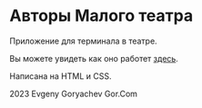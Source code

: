 # Авторы Малого театра

Приложение для терминала в театре.

Вы можете увидеть как оно работет [здесь](https://gorcomcomputing.github.io/Theater/). 

Написана на HTML и CSS.


2023 Evgeny Goryachev
Gor.Com 
